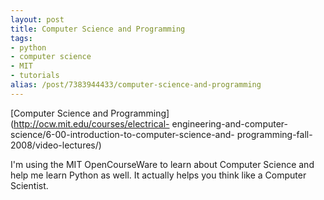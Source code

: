 ```yaml
---
layout: post
title: Computer Science and Programming
tags:
- python
- computer science
- MIT
- tutorials
alias: /post/7383944433/computer-science-and-programming
---
```

[Computer Science and Programming](http://ocw.mit.edu/courses/electrical-
engineering-and-computer-science/6-00-introduction-to-computer-science-and-
programming-fall-2008/video-lectures/)

I'm using the MIT OpenCourseWare to learn about Computer Science and help me
learn Python as well. It actually helps you think like a Computer Scientist.

